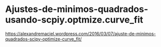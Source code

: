 # Ajustes-de-minimos-quadrados-usando-scpiy.optmize.curve_fit
https://alexandremaciel.wordpress.com/2016/03/07/ajuste-de-minimos-quadrados-scipy-optimize-curve_fit/
